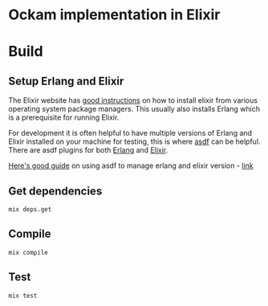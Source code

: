 # Ockam implementation in Elixir

# Build

## Setup Erlang and Elixir

The Elixir website has [good instructions](https://elixir-lang.org/install.html)
on how to install elixir from various operating system package managers. This
usually also installs Erlang which is a prerequisite for running Elixir.

For development it is often helpful to have multiple versions of Erlang and
Elixir installed on your machine for testing, this is where [asdf](https://asdf-vm.com/)
can be helpful. There are asdf plugins for both [Erlang](https://github.com/asdf-vm/asdf-erlang)
and [Elixir](https://github.com/asdf-vm/asdf-elixir).

[Here's good guide](https://thinkingelixir.com/install-elixir-using-asdf/) on using
asdf to manage erlang and elixir version - [link](https://thinkingelixir.com/install-elixir-using-asdf/)

## Get dependencies

```
mix deps.get
```

## Compile

```
mix compile
```

## Test

```
mix test
```
